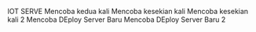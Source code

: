 IOT SERVE
Mencoba kedua kali
Mencoba kesekian kali
Mencoba kesekian kali 2
Mencoba DEploy Server Baru
Mencoba DEploy Server Baru
2